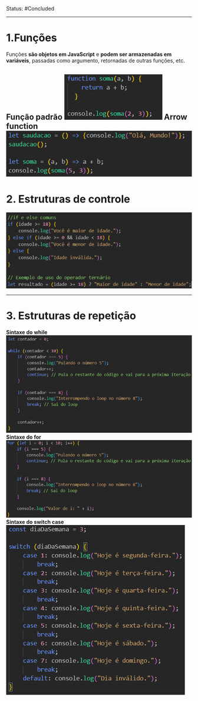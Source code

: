 
Status: #Concluded 

---
# **1.Funções**
Funções **são objetos em JavaScript** e **podem ser armazenadas em variáveis**, passadas como argumento, retornadas de outras funções, etc.

**Função padrão**
![Pasted image 20250505154432](../../attachments/Pasted%20image%2020250505154432.png)
**Arrow function**
![Pasted image 20250505155044](../../attachments/Pasted%20image%2020250505155044.png)
---
# **2. Estruturas de controle**
![Pasted image 20250505155901](../../attachments/Pasted%20image%2020250505155901.png)

---
# 3. Estruturas de repetição

**Sintaxe do while**
![Pasted image 20250505160138](../../attachments/Pasted%20image%2020250505160138.png)
**Sintaxe do for**
![Pasted image 20250505160331](../../attachments/Pasted%20image%2020250505160331.png)
**Sintaxe do switch case**
![Pasted image 20250505160538](../../attachments/Pasted%20image%2020250505160538.png)

